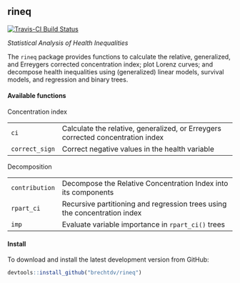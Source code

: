 ## rineq

[![Travis-CI Build Status](https://travis-ci.org/brechtdv/rineq.svg?branch=master)](https://travis-ci.org/brechtdv/rineq)

_Statistical Analysis of Health Inequalities_

The `rineq` package provides functions to  calculate the relative, generalized, and Erreygers corrected concentration index; plot Lorenz curves; and decompose health inequalities using (generalized) linear models, survival models, and regression and binary trees.

#### Available functions

Concentration index
<table>
<tr><td><code>ci</code></td><td>Calculate the relative, generalized, or Erreygers corrected concentration index</td></tr>
<tr><td><code>correct_sign</code></td><td>Correct negative values in the health variable</td></tr>
</table>

Decomposition
<table>
<tr><td><code>contribution</code></td><td>Decompose the Relative Concentration Index into its components</td></tr>
<tr><td><code>rpart_ci</code></td><td>Recursive partitioning and regression trees using the concentration index</td></tr>
<tr><td><code>imp</code></td><td>Evaluate variable importance in <code>rpart_ci()</code> trees</td></tr>
</table>

#### Install

To download and install the latest development version from GitHub:
```r
devtools::install_github("brechtdv/rineq")
```
